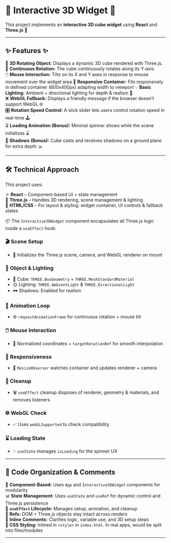 # 🧊 Interactive 3D Widget 🚀

This project implements an **interactive 3D cube widget** using **React** and **Three.js** 🎯

---

## ✨ Features ✨

🎲 **3D Rotating Object:** Displays a dynamic 3D cube rendered with Three.js.  
🔄 **Continuous Rotation:** The cube continuously rotates along its Y-axis.  
🖱️ **Mouse Interaction:** Tilts on its X and Y axes in response to mouse movement over the widget area
📱 **Responsive Container:** Fits responsively in defined container (600x400px) adapting width to viewport 
💡 **Basic Lighting:** Ambient + directional lighting for depth & realism 🎨  
❌ **WebGL Fallback:** Displays a friendly message if the browser doesn’t support WebGL 🌐  
🎛️ **Rotation Speed Control:** A slick slider lets users control rotation speed in real-time 🕹️  
⏳ **Loading Animation (Bonus):** Minimal spinner shows while the scene initializes ⌛  
🧭 **Shadows (Bonus):** Cube casts and receives shadows on a ground plane for extra depth 🌫️  

---

## 🛠️ Technical Approach

This project uses:

⚛️ **React** – Component-based UI + state management  
🔺 **Three.js** – Handles 3D rendering, scene management & lighting  
🧱 **HTML/CSS** – For layout & styling: widget container, UI controls & fallback states  

📦 The `Interactive3DWidget` component encapsulates all Three.js logic inside a `useEffect` hook:

### 🎬 Scene Setup
- 🔧 Initializes the Three.js scene, camera, and WebGL renderer on mount

### 🧊 Object & Lighting
- 🧊 Cube: `THREE.BoxGeometry` + `THREE.MeshStandardMaterial`  
- 🌞 Lighting: `THREE.AmbientLight` & `THREE.DirectionalLight`  
- 🕶️ Shadows: Enabled for realism

### 🔄 Animation Loop
- ⚙️ `requestAnimationFrame` for continuous rotation + mouse tilt

### 🖱️ Mouse Interaction
- 📐 Normalized coordinates + `targetRotationRef` for smooth interpolation

### 📐 Responsiveness
- 📏 `ResizeObserver` watches container and updates renderer + camera

### 🧹 Cleanup
- 🗑️ `useEffect` cleanup disposes of renderer, geometry & materials, and removes listeners

### 🌐 WebGL Check
- ✅ Uses `webGLSupported` to check compatibility

### ⌛ Loading State
- 💡 `useState` manages `isLoading` for the spinner UX

---

## 🧱 Code Organization & Comments

🧩 **Component-Based:** Uses `App` and `Interactive3DWidget` components for modularity  
📊 **State Management:** Uses `useState` and `useRef` for dynamic control and Three.js persistence  
🔁 **`useEffect` Lifecycle:** Manages setup, animation, and cleanup  
🎯 **Refs:** DOM + Three.js objects stay intact across renders  
📝 **Inline Comments:** Clarifies logic, variable use, and 3D setup steps  
🎨 **CSS Styling:** Inlined in `<style>` in `index.html`. In real apps, would be split into files/modules  

---

